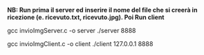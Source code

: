 **NB: Run prima il server ed inserire il nome del file che si creerà in ricezione (e. ricevuto.txt, ricevuto.jpg). 
Poi Run client**

gcc invioImgServer.c -o server
./server 8888

gcc invioImgClient.c -o client
./client 127.0.0.1 8888

